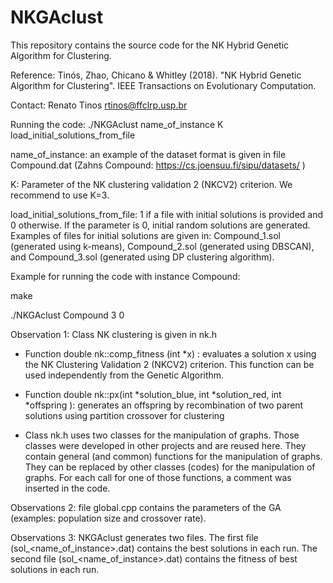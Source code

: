 # NKGAclust
This repository contains the source code for the NK Hybrid Genetic Algorithm for Clustering. 

Reference:  Tinós, Zhao, Chicano & Whitley (2018). "NK Hybrid Genetic Algorithm for Clustering". IEEE Transactions on Evolutionary Computation.	

Contact: Renato Tinos <rtinos@ffclrp.usp.br>

Running the code: ./NKGAclust name_of_instance K load_initial_solutions_from_file

name_of_instance: an example of the dataset format is given in file Compound.dat (Zahns Compound: https://cs.joensuu.fi/sipu/datasets/ )

K: Parameter of the NK clustering validation 2 (NKCV2) criterion. We recommend to use K=3.

load_initial_solutions_from_file: 1 if a file with initial solutions is provided and 0 otherwise. If the parameter is 0, initial random solutions are generated. Examples of files for initial solutions are given in: Compound_1.sol (generated using k-means), Compound_2.sol (generated using DBSCAN), and Compound_3.sol (generated using DP clustering algorithm).

Example for running the code with instance Compound: 

make

./NKGAclust Compound 3 0



Observation 1: Class NK clustering is given in nk.h 

- Function double nk::comp_fitness (int *x) : evaluates a solution x using the NK Clustering Validation 2 (NKCV2) criterion. This function can be used independently from the Genetic Algorithm.
	
- Function double nk::px(int *solution_blue, int *solution_red, int *offspring ): generates an offspring by recombination of two parent solutions using partition crossover for clustering 

- Class nk.h uses two classes for the manipulation of graphs. Those classes were developed in other projects and are reused here. They contain general (and common) functions for the manipulation of graphs. They can be replaced by other classes (codes) for the manipulation of graphs. For each call for one of those functions, a comment was inserted in the code.  
			
Observations 2: file global.cpp contains the parameters of the GA (examples: population size and crossover rate).

Observations 3: NKGAclust generates two files. The first file (sol_<name_of_instance>.dat) contains the best solutions in each run. The second file (sol_<name_of_instance>.dat) contains the fitness of best solutions in each run.
	
